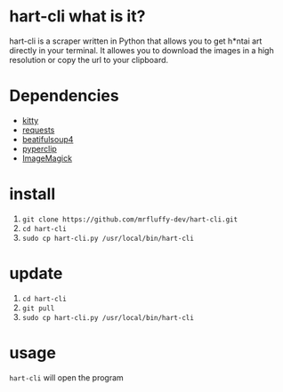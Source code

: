 # hart-cli what is it?
hart-cli is a scraper written in Python that allows you to get h*ntai art directly in your terminal.
It allowes you to download the images in a high resolution or copy the url to your clipboard.

# Dependencies 
- [kitty](https://github.com/kovidgoyal/kitty)
- [requests](https://pypi.org/project/requests/)
- [beatifulsoup4](https://pypi.org/project/beautifulsoup4/)
- [pyperclip](https://pypi.org/project/pyperclip/)
- [ImageMagick](https://imagemagick.org/)

# install 
1. `git clone https://github.com/mrfluffy-dev/hart-cli.git`
2. `cd hart-cli`
3. `sudo cp hart-cli.py /usr/local/bin/hart-cli`

# update
1. `cd hart-cli`
2. `git pull`
3. `sudo cp hart-cli.py /usr/local/bin/hart-cli`

# usage
`hart-cli` will open the program
